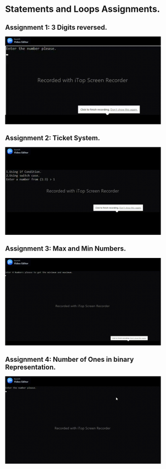 # Statements and Loops Assignments.
## Assignment 1: 3 Digits reversed.
![Alt Text](https://github.com/Ahmed-Mohammed-Hussanein-SW/Embedology-Bootcamp/blob/master/C%20programming/1.Statements%20and%20Loops/1.3Digits.gif)

## Assignment 2: Ticket System.
![Alt Text](https://github.com/Ahmed-Mohammed-Hussanein-SW/Embedology-Bootcamp/blob/master/C%20programming/1.Statements%20and%20Loops/2.Ticket%20System.gif)

## Assignment 3: Max and Min Numbers.
![Alt Text](https://github.com/Ahmed-Mohammed-Hussanein-SW/Embedology-Bootcamp/blob/master/C%20programming/1.Statements%20and%20Loops/3.Max%20and%20Min%20number.gif)

## Assignment 4: Number of Ones in binary Representation.
![Alt Text](https://github.com/Ahmed-Mohammed-Hussanein-SW/Embedology-Bootcamp/blob/master/C%20programming/1.Statements%20and%20Loops/4.number%20of%20ones.gif)